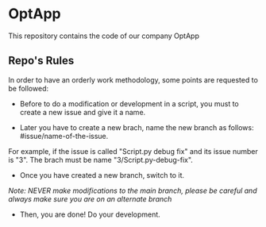 # OptApp
This repository contains the code of our company OptApp

## Repo's Rules
In order to have an orderly work methodology, some points are requested to be followed:

- Before to do a modification or development in a script, you must to create a new issue and give it a name. 

- Later you have to create a new brach, name the new branch as follows: #issue/name-of-the-issue.

For example, if the issue is called "Script.py debug fix" and its issue number is "3". The brach must be name "3/Script.py-debug-fix". 

- Once you have created a new branch, switch to it. 

*Note: NEVER make modifications to the main branch, please be careful and always make sure you are on an alternate branch*

- Then, you are done! Do your development. 
